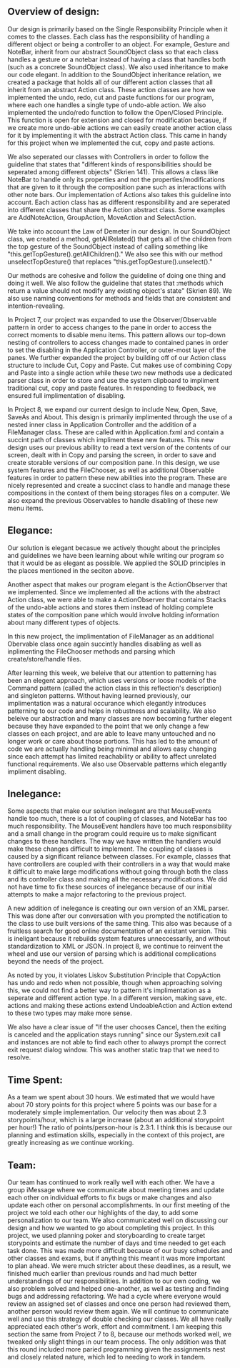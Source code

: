 ## Overview of design:
 Our design is primarily based on the Single Responsibility Principle when it comes to the classes. Each class has the responsibility of handling a different object or being a controller to an object. For example, Gesture and NoteBar, inherit from our abstract SoundObject class so that each class handles a gesture or a notebar instead of having a class that handles both (such as a concrete SoundObject class). We also used inheritance to make our code elegant. In addition to the SoundObject inheritance relation, we created a package that holds all of our different action classes that all inherit from an abstract Action class. These action classes are how we implemented the undo, redo, cut and paste functions for our program, where each one handles a single type of undo-able action. We also implemented the undo/redo function to follow the Open/Closed Principle. This function is open for extension and closed for modification becasue, if we create more undo-able actions we can easily create another action class for it by implementing it with the abstract Action class. This came in handy for this project when we implemented the cut, copy and paste actions.

We also seperated our classes with Controllers in order to follow the guideline that states that "different kinds of responsibilities should be seperated among different objects" (Skrien 141). This allows a class like NoteBar to handle only its properties and not the properties/modifications that are given to it through the composition pane such as interactions with other note bars. Our implementation of Actions also takes this guideline into account. Each action class has as different responsibility and are seperated into different classes that share the Action abstract class. Some examples are AddNoteAction, GroupAction, MoveAction and SelectAction.

We take into account the Law of Demeter in our design. In our SoundObject class, we created a method, getAllRelated() that gets all of the children from the top gesture of the SoundObject instead of calling something like "this.getTopGesture().getAllChildren()." We also see this with our method unselectTopGesture() that replaces "this.getTopGesture().unselect()."

Our methods are cohesive and follow the guideline of doing one thing and doing it well. We also follow the guideline that states that :methods which return a value should not modify any existing object's state" (Skrien 89). We also use naming conventions for methods and fields that are consistent and intention-revealing.

In Project 7, our project was expanded to use the Observer/Observable pattern in order to access changes to the pane in order to access the correct moments to disable menu items. This pattern allows our top-down nesting of controllers to access changes made to contained panes in order to set the disabling in the Application Controller, or outer-most layer of the panes. We further expanded the project by building off of our Action class structure to include Cut, Copy and Paste. Cut makes use of combining Copy and Paste into a single action while these two new methods use a dedicated parser class in order to store and use the system clipboard to impliment traditional cut, copy and paste features. In responding to feedback, we ensured full implimentation of disabling.

In Project 8, we expand our current design to include New, Open, Save, SaveAs and About. This design is primarily implimented through the use of a nested inner class in Application Controller and the addition of a FileManager class. These are called within Application.fxml and contain a succint path of classes which impliment these new features. This new design uses our previous ability to read a text version of the contents of our screen, dealt with in Copy and parsing the screen, in order to save and create storable versions of our composition pane. In this design, we use system features and the FileChooser, as well as additional Observable features in order to pattern these new abilities into the program. These are nicely represented and create a succinct class to handle and manage these compositions in the context of them being storages files on a computer. We also expand the previous Observables to handle disabling of these new menu items.

## Elegance:
 Our solution is elegant becasue we actively thought about the principles and guidelines we have been learning about while writing our program so that it would be as elegant as possible. We applied the SOLID principles in the places mentioned in the seciton above. 

Another aspect that makes our program elegant is the ActionObserver that we implemented. Since we implemented all the actions with the abstract Action class, we were able to make a ActionObserver that contains Stacks of the undo-able actions and stores them instead of holding complete states of the composition pane which would involve holding information about many different types of objects.

In this new project, the implimentation of FileManager as an additional Obervable class once again succintly handles disabling as well as inplimenting the FileChooser methods and parsing which create/store/handle files.

After learning this week, we beleive that our attention to patterning has been an elegent approach, which uses versions or loose models of the Command pattern (called the action class in this reflection's description) and singleton patterns. Without having learned previously, our implimentation was a natural occurance which elegantly introduces patterning to our code and helps in robustness and scalability. We also beleive our abstraction and many classes are now becoming further elegent because they have expanded to the point that we only change a few classes on each project, and are able to leave many untouched and no longer work or care about those portions. This has led to the amount of code we are actually handling being minimal and allows easy changing since each attempt has limited reachability or ability to affect unrelated functional requirements. We also use Observable patterns which elegantly impliment disabling.

## Inelegance:
 Some aspects that make our solution inelegant are that MouseEvents handle too much, there is a lot of coupling of classes, and NoteBar has too much responsibility. The MouseEvent handlers have too much responsibility and a small change in the program could require us to make significant changes to these handlers. The way we have written the handlers would make these changes difficult to implement. The coupling of classes is caused by a significant reliance between classes. For example, classes that have controllers are coupled with their controllers in a way that would make it difficult to make large modifications without going through both the class and its controller class and making all the necessary modifications. We did not have time to fix these sources of inelegance because of our initial attempts to make a major refactoring to the previous project. 
 
A new addition of inelegance is creating our own version of an XML parser. This was done after our conversation with you prompted the notification to the class to use built versions of the same thing. This also was because of a fruitless search for good online documentation of an existant version. This is ineligant because it rebuilds system features unneccessarily, and without standardization to XML or JSON. In project 8, we continue to reinvent the wheel and use our version of parsing which is additional complications beyond the needs of the project.

As noted by you, it violates Liskov Substitution Principle that CopyAction has undo and redo when not possible, though when approaching solving this, we could not find a better way to pattern it's implimentation as a seperate and different action type. In a different version, making save, etc. actions and making these actions extend UndoableAction and Action extend to these two types may make more sense.

We also have a clear issue of "If the user chooses Cancel, then the exiting is canceled and the application stays running" since our System.exit call and instances are not able to find each other to always prompt the correct exit request dialog window. This was another static trap that we need to resolve.

## Time Spent:
 As a team we spent about 30 hours. We estimated that we would have about 70 story points for this project where 5 points was our base for a moderately simple implementation. Our velocity then was about 2.3 storypoints/hour, which is a large increase (about an additional storypoint per hour!) The ratio of points/person-hour is 2.3:1. I think this is because our planning and estimation skills, especially in the context of this project, are greatly increasing as we continue working.

## Team:
 Our team has continued to work really well with each other. We have a group iMessage where we communicate about meeting times and update each other on individual efforts to fix bugs or make changes and also update each other on personal accomplishments. In our first meeting of the project we told each other our highlights of the day, to add some personalization to our team. We also communicated well on discussing our design and how we wanted to go about completing this project. In this project, we used planning poker and storyboarding to create target storypoints and estimate the number of days and time needed to get each task done. This was made more difficult because of our busy schedules and other classes and exams, but if anything this meant it was more important to plan ahead. We were much stricter about these deadlines, as a result, we finished much earlier than previous rounds and had much better understandings of our responsibilities. In addition to our own coding, we also problem solved and helped one-another, as well as testing and finding bugs and addressing refactoring. We had a cycle where everyone would review an assigned set of classes and once one person had reviewed them, another person would review them again. We will continue to communicate well and use this strategy of double checking our classes. We all have really appreciated each other's work, effort and commitment. I am keeping this section the same from Project 7 to 8, because our methods worked well, we tweaked only slight things in our team process. The only addition was that this round included more paried programming given the assignments nest and closely related nature, which led to needing to work in tandem.
